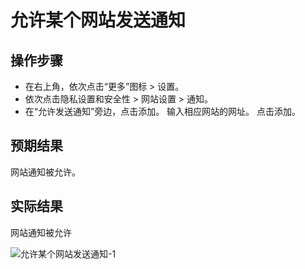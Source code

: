 # 允许某个网站发送通知

## 操作步骤

- 在右上角，依次点击“更多”图标 > 设置。
- 依次点击隐私设置和安全性 > 网站设置 > 通知。
- 在“允许发送通知”旁边，点击添加。 输入相应网站的网址。 点击添加。

## 预期结果

网站通知被允许。

## 实际结果

网站通知被允许

![允许某个网站发送通知-1](../img/允许某个网站发送通知-1.png)
